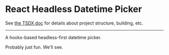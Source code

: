 # React Headless Datetime Picker

See [the TSDX doc](docs/tsdx.md) for details about project structure, building, etc.

---

A hooks-based headless-first datetime picker.

Probably just fun. We'll see.